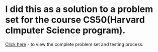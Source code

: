 # I did this as a solution to a problem set for the course CS50(Harvard cImputer Science program).

<a href="https://cs50.harvard.edu/x/2021/psets/9/finance/">Click here</a> - to view the complete problem set and testing process.
